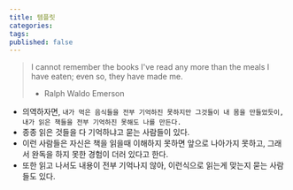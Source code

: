 ```yaml
---
title: 템플릿
categories: 
tags: 
published: false
---
```


> I cannot remember the books I've read any more than the meals I have eaten; even so, they have made me.
> - Ralph Waldo Emerson

- 의역하자면, `내가 먹은 음식들을 전부 기억하진 못하지만 그것들이 내 몸을 만들었듯이, 내가 읽은 책들을 전부 기억하진 못해도 나를 만든다.`
- 종종 읽은 것들을 다 기억하냐고 묻는 사람들이 있다.
- 이런 사람들은 자신은 책을 읽을때 이해하지 못하면 앞으로 나아가지 못하고, 그래서 완독을 하지 못한 경험이 더러 있다고 한다.
- 또한 읽고 나서도 내용이 전부 기억나지 않아, 이런식으로 읽는게 맞는지 묻는 사람들도 있다.

